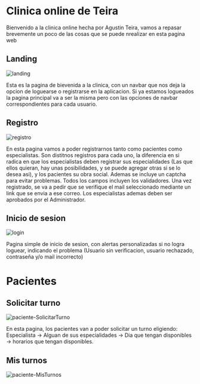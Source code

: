 # Clinica online de Teira

Bienvenido a la clinica online hecha por Agustin Teira, vamos a repasar brevemente un poco de las cosas que se puede nrealizar en esta pagina web

## Landing

![landing](https://github.com/user-attachments/assets/fd566937-2e11-4bd5-a7ea-5f70e6ebd9e9)

Esta es la pagina de bievenida a la clinica, con un navbar que nos deja la opcion de loguearse o registrarse en la aplicacion. Si ya estamos logueados la pagina principal va a ser la misma pero con las opciones de navbar correspondientes para cada usuario.

## Registro
![registro](https://github.com/user-attachments/assets/b8784808-ccf1-466c-8595-c29ea97ab503)

En esta pagina vamos a poder registrarnos tanto como pacientes como especialistas. Son distitnos registros para cada uno, la diferencia en si radica en que los especialistas deben registrar sus especialidades (Las que ellos quieran, hay unas posibilidades, y se puede agregar otras si se lo desea asi), y los pacientes su obra social. Ademas se incluye un captcha para evitar problemas. Todos los campos incluyen los validadores.
Una vez registrado, se va a pedir que se verifique el mail seleccionado mediante un link que se envia a ese correo. Los especialistas ademas deben ser aprobados por el Administrador.

## Inicio de sesion
![login](https://github.com/user-attachments/assets/09553226-c4fc-4f4a-b550-d1701e08124f)

Pagina simple de inicio de sesion, con alertas personalizadas si no logra loguear, indicando el problema (Usuario sin verificacion, usuario rechazado, contraseña y/o mail incorrecto)

# Pacientes
## Solicitar turno

![paciente-SolicitarTurno](https://github.com/user-attachments/assets/9c0c1a73-4254-4063-ae90-24218b78c9f7)

En esta pagina, los pacientes van a poder solicitar un turno eligiendo:
Especialista -> Alguan de sus especialidades -> Dia que tengan disponibles -> horarios que tengan disponibles.

## Mis turnos

![paciente-MisTurnos](https://github.com/user-attachments/assets/6279abcf-0f6b-403c-a86a-640ee772a086)

